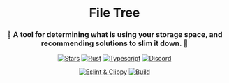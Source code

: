 <div align="center">
  <h1>File Tree</h1>
  <h3>🌳 A tool for determining what is using your storage space, and recommending solutions to slim it down. 🌳</h3>


<p>


[![Stars](https://img.shields.io/github/stars/d4m13n-d3v/file_tree?style=social)](https://github.com/d4m13n-d3v/file_tree)
[![Rust](https://img.shields.io/badge/built_with-Rust-dca282.svg)](https://github.com/d4m13n-d3v/file_tree)
[![Typescript](https://img.shields.io/badge/built_with-Typescript-3178C6.svg)](https://github.com/d4m13n-d3v/file_tree)
[![Discord](https://img.shields.io/discord/1195961063183765575?label=chat&logo=discord)](https://discord.gg/8dHnaarghJ)


</p>

<p>

[![Eslint & Clippy](https://github.com/d4m13n-d3v/file_tree_rust/actions/workflows/eslint_clippy.yml/badge.svg)](https://github.com/d4m13n-d3v/file_tree/actions/workflows/eslint_clippy.yml)
[![Build](https://github.com/d4m13n-d3v/file_tree_rust/actions/workflows/build.yml/badge.svg)](https://github.com/d4m13n-d3v/file_tree/actions/workflows/build.yml)

<p>

</div>

